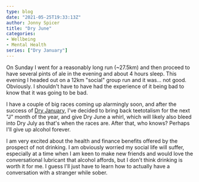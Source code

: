 ```yaml
---
type: blog
date: "2021-05-25T19:33:13Z"
author: Jonny Spicer
title: "Dry June"
categories:
- Wellbeing
- Mental Health
series: ["Dry January"]
---
```

On Sunday I went for a reasonably long run (~27.5km) and then proceed to have several pints of ale in the evening and about 4 hours sleep. This evening I
headed out on a 12km "social" group run and it was... not good. Obviously. I shouldn't have to have had the experience of it being bad to know that it was
going to be bad.

I have a couple of big races coming up alarmingly soon, and after the success of [Dry January,](/series/dry-january/) I've decided to bring back teetotalism
for the next "J" month of the year, and give Dry June a whirl, which will likely also bleed into Dry July as that's when the races are. After that, who knows?
Perhaps I'll give up alcohol forever.

I am very excited about the health and finance benefits offered by the prospect of not drinking. I am obviously worried my social life will suffer, especially
at a time when I am keen to make new friends and would love the conversational lubricant that alcohol affords, but I don't think drinking is worth it for me.
I guess I'll just have to learn how to actually have a conversation with a stranger while sober.
